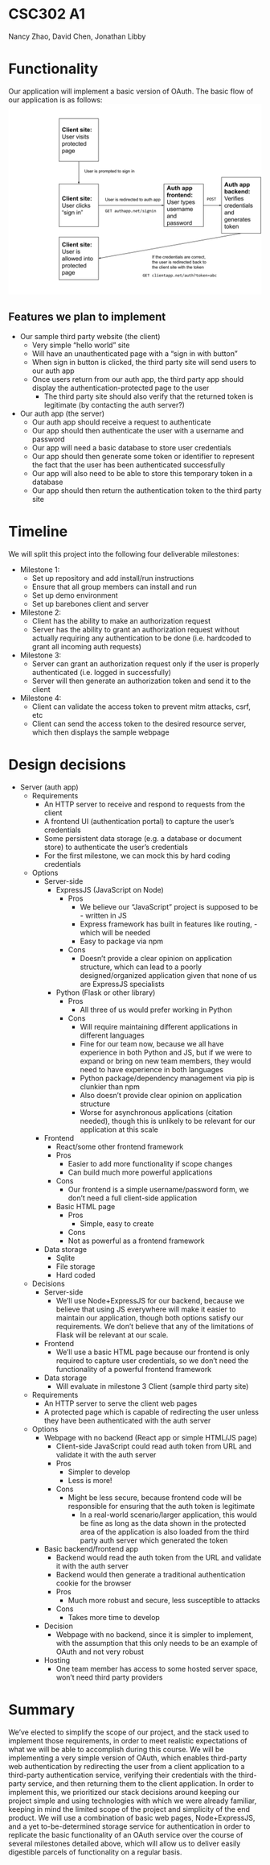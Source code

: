 # CSC302 A1
Nancy Zhao, David Chen, Jonathan Libby

# Functionality
Our application will implement a basic version of OAuth. The basic flow of our application is as follows:
![architecture](./flow.svg)
## Features we plan to implement
- Our sample third party website (the client)
    - Very simple “hello world” site
    - Will have an unauthenticated page with a “sign in with <Dissidents auth service> button”
    - When sign in button is clicked, the third party site will send users to our auth app
    - Once users return from our auth app, the third party app should display the authentication-protected page to the user
        - The third party site should also verify that the returned token is legitimate (by contacting the auth server?)
- Our auth app (the server)
    - Our auth app should receive a request to authenticate
    - Our app should then authenticate the user with a username and password
    - Our app will need a basic database to store user credentials
    - Our app should then generate some token or identifier to represent the fact that the user has been authenticated successfully
    - Our app will also need to be able to store this temporary token in a database
    - Our app should then return the authentication token to the third party site

# Timeline
We will split this project into the following four deliverable milestones:

- Milestone 1:
    - Set up repository and add install/run instructions
    - Ensure that all group members can install and run
    - Set up demo environment
    - Set up barebones client and server
- Milestone 2:
    - Client has the ability to make an authorization request
    - Server has the ability to grant an authorization request without actually requiring any authentication to be done (i.e. hardcoded to grant all incoming auth requests)
- Milestone 3:
    - Server can grant an authorization request only if the user is properly authenticated (i.e. logged in successfully)
    - Server will then generate an authorization token and send it to the client
- Milestone 4:
    - Client can validate the access token to prevent mitm attacks, csrf, etc
    - Client can send the access token to the desired resource server, which then displays the sample webpage

# Design decisions
- Server (auth app)
    - Requirements
        - An HTTP server to receive and respond to requests from the client
        - A frontend UI (authentication portal) to capture the user’s credentials
        - Some persistent data storage (e.g. a database or document store) to authenticate the user’s credentials
        - For the first milestone, we can mock this by hard coding credentials
    - Options
        - Server-side
            - ExpressJS (JavaScript on Node)
                - Pros
                    - We believe our “JavaScript” project is supposed to be         - written in JS
                    - Express framework has built in features like routing,         - which will be needed
                    - Easy to package via npm
                - Cons
                    - Doesn’t provide a clear opinion on application structure, which can lead to a poorly designed/organized application given that none of us are ExpressJS specialists
            - Python (Flask or other library)
                - Pros
                    - All three of us would prefer working in Python
                - Cons
                    - Will require maintaining different applications in different languages
                    - Fine for our team now, because we all have experience in both Python and JS, but if we were to expand or bring on new team members, they would need to have experience in both languages
                    - Python package/dependency management via pip is clunkier than npm
                    - Also doesn’t provide clear opinion on application structure
                    - Worse for asynchronous applications (citation needed), though this is unlikely to be relevant for our application at this scale
        - Frontend
            - React/some other frontend framework
            - Pros
                - Easier to add more functionality if scope changes
                - Can build much more powerful applications
            - Cons
                - Our frontend is a simple username/password form,  we don’t need a full client-side application
            - Basic HTML page
                - Pros
                    - Simple, easy to create
                - Cons
                -   Not as powerful as a frontend framework
        - Data storage
            - Sqlite
            - File storage
            - Hard coded
    - Decisions
        - Server-side
            - We’ll use Node+ExpressJS for our backend, because we believe that using JS everywhere will make it easier to maintain our application, though both options satisfy our requirements. We don’t believe that any of the limitations of Flask will be relevant at our scale.
        - Frontend
            - We’ll use a basic HTML page because our frontend is only required to capture user credentials, so we don’t need the functionality of a powerful frontend framework
        - Data storage
            - Will evaluate in milestone 3
            Client (sample third party site)
    - Requirements
        - An HTTP server to serve the client web pages
        - A protected page which is capable of redirecting the user unless they have been authenticated with the auth server
    - Options
        - Webpage with no backend (React app or simple HTML/JS page)
            - Client-side JavaScript could read auth token from URL and validate it with the auth server
            - Pros
                - Simpler to develop
                - Less is more!
            - Cons
                - Might be less secure, because frontend code will be responsible for ensuring that the auth token is legitimate
                    - In a real-world scenario/larger application, this would be fine as long as the data shown in the protected area of the application is also loaded from the third party auth server which generated the token
        - Basic backend/frontend app
            - Backend would read the auth token from the URL and validate it with the auth server
            - Backend would then generate a traditional authentication cookie for the browser
            - Pros
                - Much more robust and secure, less susceptible to attacks
            - Cons
                - Takes more time to develop
        - Decision
            - Webpage with no backend, since it is simpler to implement, with the assumption that this only needs to be an example of OAuth and not very robust
        - Hosting
            - One team member has access to some hosted server space, won’t need third party providers

# Summary
We’ve elected to simplify the scope of our project, and the stack used to implement those requirements, in order to meet realistic expectations of what we will be able to accomplish during this course. We will be implementing a very simple version of OAuth, which enables third-party web authentication by redirecting the user from a client application to a third-party authentication service, verifying their credentials with the third-party service, and then returning them to the client application. In order to implement this, we prioritized our stack decisions around keeping our project simple and using technologies with which we were already familiar, keeping in mind the limited scope of the project and simplicity of the end product. We will use a combination of basic web pages, Node+ExpressJS, and a yet to-be-determined storage service for authentication in order to replicate the basic functionality of an OAuth service over the course of several milestones detailed above, which will allow us to deliver easily digestible parcels of functionality on a regular basis.
